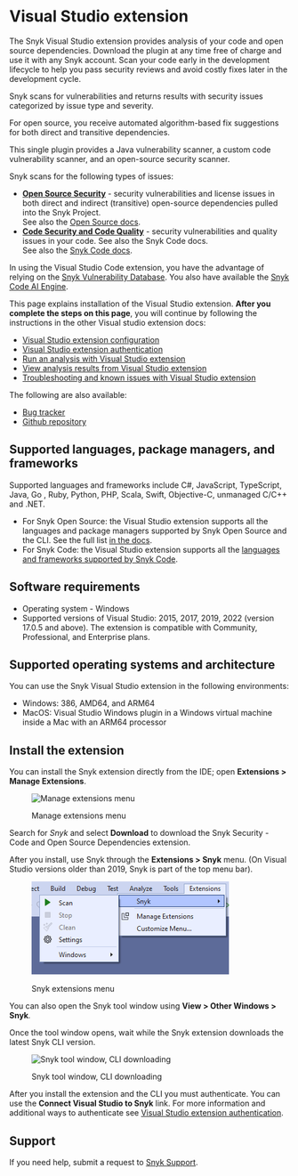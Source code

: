 # Visual Studio extension

The Snyk Visual Studio extension provides analysis of your code and open source dependencies. Download the plugin at any time free of charge and use it with any Snyk account. Scan your code early in the development lifecycle to help you pass security reviews and avoid costly fixes later in the development cycle.

Snyk scans for vulnerabilities and returns results with security issues categorized by issue type and severity.

For open source, you receive automated algorithm-based fix suggestions for both direct and transitive dependencies.

This single plugin provides a Java vulnerability scanner, a custom code vulnerability scanner, and an open-source security scanner.

Snyk scans for the following types of issues:

* [**Open Source Security**](https://snyk.io/product/open-source-security-management/) - security vulnerabilities and license issues in both direct and indirect (transitive) open-source dependencies pulled into the Snyk Project.\
  See also the [Open Source docs](https://docs.snyk.io/products/snyk-open-source).
* [**Code Security and Code Quality**](https://snyk.io/product/snyk-code/) - security vulnerabilities and quality issues in your code. See also the Snyk Code docs.\
  See also the [Snyk Code docs](https://docs.snyk.io/products/snyk-code).

In using the Visual Studio Code extension, you have the advantage of relying on the [Snyk Vulnerability Database](https://docs.snyk.io/introducing-snyk/getting-started-snyk-intel-vuln-db-access). You also have available the [Snyk Code AI Engine](https://docs.snyk.io/products/snyk-code/introducing-snyk-code/key-features/ai-engine).

This page explains installation of the Visual Studio extension. **After you complete the steps on this page**, you will continue by following the instructions in the other Visual studio extension docs:

* [Visual Studio extension configuration](https://docs.snyk.io/ide-tools/visual-studio-extension/visual-studio-extension-configuration)
* [Visual Studio extension authentication](https://docs.snyk.io/ide-tools/visual-studio-extension/visual-studio-extension-authentication)
* [Run an analysis with Visual Studio extension](https://docs.snyk.io/ide-tools/visual-studio-extension/run-an-analysis-with-visual-studio-extension)
* [View analysis results from Visual Studio extension](https://docs.snyk.io/ide-tools/visual-studio-extension/view-analysis-results-from-visual-studio-extension)
* [Troubleshooting and known issues with Visual Studio extension](https://docs.snyk.io/ide-tools/visual-studio-extension/troubleshooting-and-known-issues-with-visual-studio-extension)

The following are also available:

* [Bug tracker](https://github.com/snyk/snyk-visual-studio-plugin/issues)
* [Github repository](https://github.com/snyk/snyk-visual-studio-plugin)

## Supported languages, package managers, and frameworks

Supported languages and frameworks include C#, JavaScript, TypeScript, Java, Go , Ruby, Python, PHP, Scala, Swift, Objective-C, unmanaged C/C++ and .NET.

* For Snyk Open Source: the Visual Studio extension supports all the languages and package managers supported by Snyk Open Source and the CLI. See the full list [in the docs](https://docs.snyk.io/products/snyk-open-source/language-and-package-manager-support).
* For Snyk Code: the Visual Studio extension supports all the [languages and frameworks supported by Snyk Code](https://docs.snyk.io/products/snyk-code/snyk-code-language-and-framework-support#language-support-with-snyk-code-ai-engine).

## Software requirements

* Operating system - Windows
* Supported versions of Visual Studio: 2015, 2017, 2019, 2022 (version 17.0.5 and above). The extension is compatible with Community, Professional, and Enterprise plans.

## Supported operating systems and architecture

You can use the Snyk Visual Studio extension in the following environments:

* Windows: 386, AMD64, and ARM64
* MacOS: Visual Studio Windows plugin in a Windows virtual machine inside a Mac with an ARM64 processor

## Install the extension

You can install the Snyk extension directly from the IDE; open **Extensions > Manage Extensions**.

<figure><img src="../../../.gitbook/assets/readme_image_2_1_1.png" alt="Manage extensions menu"><figcaption><p>Manage extensions menu</p></figcaption></figure>

Search for _Snyk_ and select **Download** to download the Snyk Security - Code and Open Source Dependencies extension.

After you install, use Snyk through the **Extensions > Snyk** menu. (On Visual Studio versions older than 2019, Snyk is part of the top menu bar).

<figure><img src="../../../.gitbook/assets/image (351) (1) (1) (1) (1) (1) (1) (1) (1) (1) (1).png" alt="Snyk extensions menu"><figcaption><p>Snyk extensions menu</p></figcaption></figure>

You can also open the Snyk tool window using **View > Other Windows > Snyk**_._

Once the tool window opens, wait while the Snyk extension downloads the latest Snyk CLI version.

<figure><img src="../../../.gitbook/assets/readme_image_2_3.png" alt="Snyk tool window, CLI downloading"><figcaption><p>Snyk tool window, CLI downloading</p></figcaption></figure>

After you install the extension and the CLI you must authenticate. You can use the **Connect Visual Studio to Snyk** link. For more information and additional ways to authenticate see [Visual Studio extension authentication](https://docs.snyk.io/ide-tools/visual-studio-extension/visual-studio-extension-authentication).

## Support

If you need help, submit a request to [Snyk Support](https://support.snyk.io/hc/en-us/requests/new).

